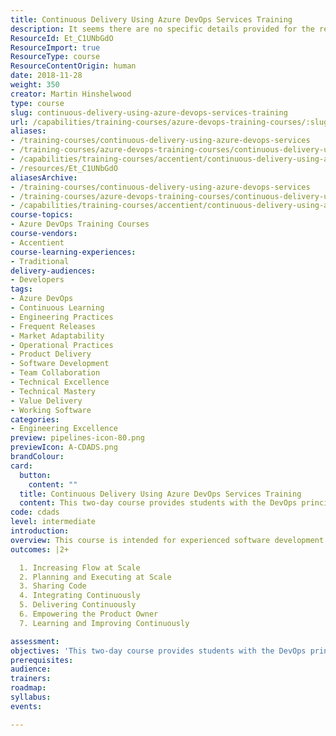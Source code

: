 ```yaml
---
title: Continuous Delivery Using Azure DevOps Services Training
description: It seems there are no specific details provided for the resource. Please share the relevant information, and I'll be happy to help you create a concise description!
ResourceId: Et_C1UNbGdO
ResourceImport: true
ResourceType: course
ResourceContentOrigin: human
date: 2018-11-28
weight: 350
creator: Martin Hinshelwood
type: course
slug: continuous-delivery-using-azure-devops-services-training
url: /capabilities/training-courses/azure-devops-training-courses/:slug/
aliases:
- /training-courses/continuous-delivery-using-azure-devops-services
- /training-courses/azure-devops-training-courses/continuous-delivery-using-azure-devops-services-training/
- /capabilities/training-courses/accentient/continuous-delivery-using-azure-devops-services-training/
- /resources/Et_C1UNbGdO
aliasesArchive:
- /training-courses/continuous-delivery-using-azure-devops-services
- /training-courses/azure-devops-training-courses/continuous-delivery-using-azure-devops-services-training/
- /capabilities/training-courses/accentient/continuous-delivery-using-azure-devops-services-training/
course-topics:
- Azure DevOps Training Courses
course-vendors:
- Accentient
course-learning-experiences:
- Traditional
delivery-audiences:
- Developers
tags:
- Azure DevOps
- Continuous Learning
- Engineering Practices
- Frequent Releases
- Market Adaptability
- Operational Practices
- Product Delivery
- Software Development
- Team Collaboration
- Technical Excellence
- Technical Mastery
- Value Delivery
- Working Software
categories:
- Engineering Excellence
preview: pipelines-icon-80.png
previewIcon: A-CDADS.png
brandColour: 
card:
  button:
    content: ""
  title: Continuous Delivery Using Azure DevOps Services Training
  content: This two-day course provides students with the DevOps principles and related hands-on practices to work better as a team, scale their agility, share and integrate their work, and deliver working software continuously in order to enable faster delivery of value and receive early and valuable feedback.
code: cdads
level: intermediate
introduction: 
overview: This course is intended for experienced software development professionals who want to learn about DevOps in order to achieve Continuous Integration, Continuous Delivery, Continuous Feedback, and Continuous Learning in a technical value stream as supported by Azure DevOps Services, Visual Studio, and Azure in order to continually deliver working software at scale. Students will also install and evaluate several extensions from the Azure DevOps Marketplace. Those who use the on-premises version of Azure DevOps Server (Team Foundation Server/TFS) will also benefit from this course. Attendees should be familiar with Visual Studio, Scrum, and have basic experience with Azure DevOps Services, Visual Studio Team Services or Team Foundation Server.
outcomes: |2+

  1. Increasing Flow at Scale
  2. Planning and Executing at Scale
  3. Sharing Code
  4. Integrating Continuously
  5. Delivering Continuously
  6. Empowering the Product Owner
  7. Learning and Improving Continuously

assessment: 
objectives: 'This two-day course provides students with the DevOps principles and related hands-on practices to work better as a team, scale their agility, share and integrate their work, and deliver working software continuously in order to enable faster delivery of value and receive early and valuable feedback. To maximize learning, students will work in teams, in a common team project, on a common case study. <small>Note: This course was previously called Continuously Delivery Using Visual Studio Team Services (CDVSTS).</small>'
prerequisites: 
audience: 
trainers: 
roadmap: 
syllabus: 
events: 

---
```



